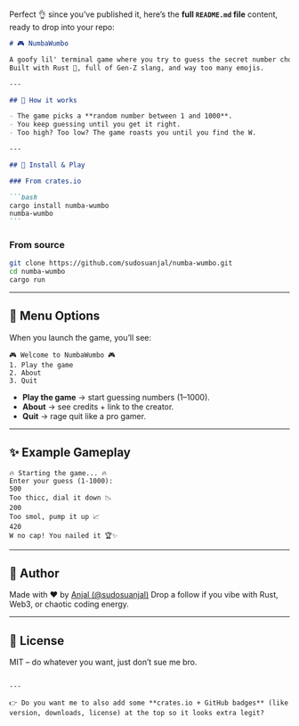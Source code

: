 Perfect 👌 since you’ve published it, here’s the **full `README.md` file** content, ready to drop into your repo:

````md
# 🎮 NumbaWumbo

A goofy lil' terminal game where you try to guess the secret number chosen by RNG magic ✨.  
Built with Rust 🦀, full of Gen-Z slang, and way too many emojis.

---

## 🔢 How it works

- The game picks a **random number between 1 and 1000**.
- You keep guessing until you get it right.
- Too high? Too low? The game roasts you until you find the W.

---

## 🚀 Install & Play

### From crates.io

```bash
cargo install numba-wumbo
numba-wumbo
```
````

### From source

```bash
git clone https://github.com/sudosuanjal/numba-wumbo.git
cd numba-wumbo
cargo run
```

---

## 📖 Menu Options

When you launch the game, you’ll see:

```
🎮 Welcome to NumbaWumbo 🎮
1. Play the game
2. About
3. Quit
```

- **Play the game** → start guessing numbers (1–1000).
- **About** → see credits + link to the creator.
- **Quit** → rage quit like a pro gamer.

---

## ✨ Example Gameplay

```
🔥 Starting the game... 🔥
Enter your guess (1-1000):
500
Too thicc, dial it down 📉
200
Too smol, pump it up 📈
420
W no cap! You nailed it 🏆✨
```

---

## 👤 Author

Made with ❤️ by [Anjal (@sudosuanjal)](https://x.com/sudosuanjal)
Drop a follow if you vibe with Rust, Web3, or chaotic coding energy.

---

## 📜 License

MIT – do whatever you want, just don’t sue me bro.

```

---

👉 Do you want me to also add some **crates.io + GitHub badges** (like version, downloads, license) at the top so it looks extra legit?
```

